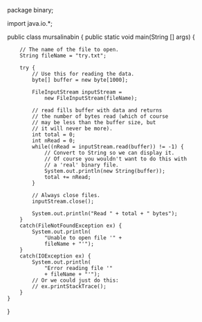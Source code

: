 package binary;

import java.io.*;

public class mursalinabin {
    public static void main(String [] args) {

        // The name of the file to open.
        String fileName = "try.txt";

        try {
            // Use this for reading the data.
            byte[] buffer = new byte[1000];

            FileInputStream inputStream = 
                new FileInputStream(fileName);

            // read fills buffer with data and returns
            // the number of bytes read (which of course
            // may be less than the buffer size, but
            // it will never be more).
            int total = 0;
            int nRead = 0;
            while((nRead = inputStream.read(buffer)) != -1) {
                // Convert to String so we can display it.
                // Of course you wouldn't want to do this with
                // a 'real' binary file.
                System.out.println(new String(buffer));
                total += nRead;
            }   

            // Always close files.
            inputStream.close();        

            System.out.println("Read " + total + " bytes");
        }
        catch(FileNotFoundException ex) {
            System.out.println(
                "Unable to open file '" + 
                fileName + "'");                
        }
        catch(IOException ex) {
            System.out.println(
                "Error reading file '" 
                + fileName + "'");                  
            // Or we could just do this: 
            // ex.printStackTrace();
        }
    }
}
